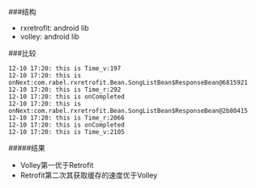 ###结构
- rxretrofit: android lib
- volley: android lib

###比较
~~~
12-10 17:20: this is Time_v:197
12-10 17:20: this is onNext:com.rabel.rxretrofit.Bean.SongListBean$ResponseBean@6815921
12-10 17:20: this is Time_r:292
12-10 17:20: this is onCompleted
12-10 17:20: this is onNext:com.rabel.rxretrofit.Bean.SongListBean$ResponseBean@2b80415
12-10 17:20: this is Time_r:2066
12-10 17:20: this is onCompleted
12-10 17:20: this is Time_v:2105
~~~
#####结果
- Volley第一优于Retrofit
- Retrofit第二次其获取缓存的速度优于Volley
